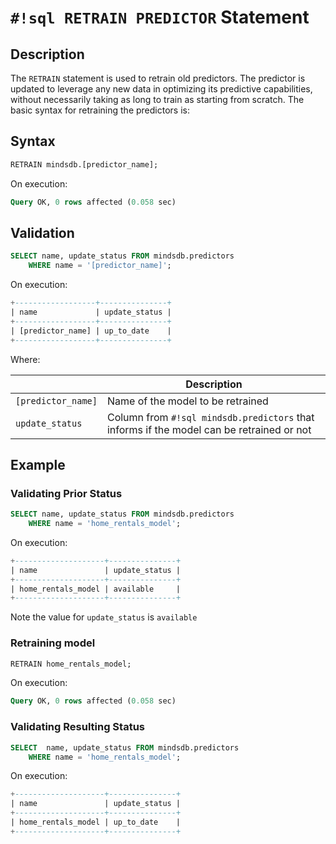 # `#!sql RETRAIN PREDICTOR` Statement

## Description

The `RETRAIN` statement is used to retrain old predictors.
The predictor is updated to leverage any new data in optimizing its predictive capabilities, without necessarily taking as long to train as starting from scratch. The basic syntax for retraining the predictors is:

## Syntax

```sql
RETRAIN mindsdb.[predictor_name];
```

On execution:

```sql
Query OK, 0 rows affected (0.058 sec)
```
## Validation

```sql
SELECT name, update_status FROM mindsdb.predictors
    WHERE name = '[predictor_name]';
```

On execution:

```sql
+------------------+---------------+
| name             | update_status |
+------------------+---------------+
| [predictor_name] | up_to_date    |
+------------------+---------------+
```

Where:

|                    | Description                                                                              |
| ------------------ | ---------------------------------------------------------------------------------------- |
| `[predictor_name]` | Name of the model to be retrained                                                        |
| `update_status`    | Column from `#!sql mindsdb.predictors` that informs if the model can be retrained or not |

## Example

### Validating Prior Status

```sql
SELECT name, update_status FROM mindsdb.predictors
    WHERE name = 'home_rentals_model';
```

On execution:

```sql
+--------------------+---------------+
| name               | update_status |
+--------------------+---------------+
| home_rentals_model | available     |
+--------------------+---------------+
```

Note the value for `update_status` is `available`

### Retraining model

```sql
RETRAIN home_rentals_model;
```

On execution:

```sql
Query OK, 0 rows affected (0.058 sec)
```

### Validating Resulting Status

```sql
SELECT  name, update_status FROM mindsdb.predictors
    WHERE name = 'home_rentals_model';
```

On execution:

```sql
+--------------------+---------------+
| name               | update_status |
+--------------------+---------------+
| home_rentals_model | up_to_date    |
+--------------------+---------------+
```
